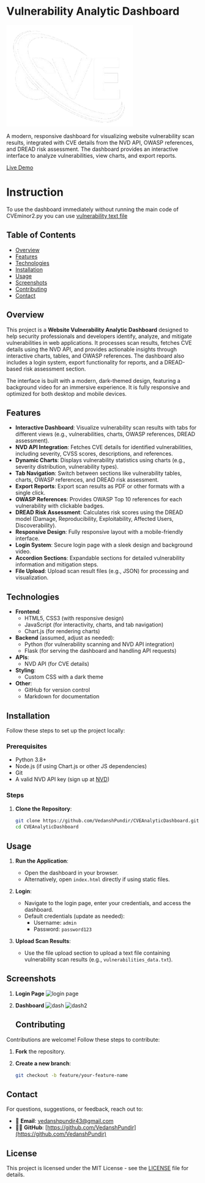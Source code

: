 # Vulnerability Analytic Dashboard

![Project Banner](cve.png)

A modern, responsive dashboard for visualizing website vulnerability scan results, integrated with CVE details from the NVD API, OWASP references, and DREAD risk assessment. The dashboard provides an interactive interface to analyze vulnerabilities, view charts, and export reports.

[Live Demo](https://vedanshpundir.github.io/CVEAnalyticDashboard/)
# Instruction
To use the dashboard immediately without running the main code of CVEminor2.py you can use [vulnerability text file](vulnerabilities_summary.txt)

## Table of Contents
- [Overview](#overview)
- [Features](#features)
- [Technologies](#technologies)
- [Installation](#installation)
- [Usage](#usage)
- [Screenshots](#screenshots)
- [Contributing](#contributing)
- [Contact](#contact)

## Overview

This project is a **Website Vulnerability Analytic Dashboard** designed to help security professionals and developers identify, analyze, and mitigate vulnerabilities in web applications. It processes scan results, fetches CVE details using the NVD API, and provides actionable insights through interactive charts, tables, and OWASP references. The dashboard also includes a login system, export functionality for reports, and a DREAD-based risk assessment section.

The interface is built with a modern, dark-themed design, featuring a background video for an immersive experience. It is fully responsive and optimized for both desktop and mobile devices.

## Features

- **Interactive Dashboard**: Visualize vulnerability scan results with tabs for different views (e.g., vulnerabilities, charts, OWASP references, DREAD assessment).
- **NVD API Integration**: Fetches CVE details for identified vulnerabilities, including severity, CVSS scores, descriptions, and references.
- **Dynamic Charts**: Displays vulnerability statistics using charts (e.g., severity distribution, vulnerability types).
- **Tab Navigation**: Switch between sections like vulnerability tables, charts, OWASP references, and DREAD risk assessment.
- **Export Reports**: Export scan results as PDF or other formats with a single click.
- **OWASP References**: Provides OWASP Top 10 references for each vulnerability with clickable badges.
- **DREAD Risk Assessment**: Calculates risk scores using the DREAD model (Damage, Reproducibility, Exploitability, Affected Users, Discoverability).
- **Responsive Design**: Fully responsive layout with a mobile-friendly interface.
- **Login System**: Secure login page with a sleek design and background video.
- **Accordion Sections**: Expandable sections for detailed vulnerability information and mitigation steps.
- **File Upload**: Upload scan result files (e.g., JSON) for processing and visualization.

## Technologies

- **Frontend**:
  - HTML5, CSS3 (with responsive design)
  - JavaScript (for interactivity, charts, and tab navigation)
  - Chart.js (for rendering charts)
- **Backend** (assumed, adjust as needed):
  - Python (for vulnerability scanning and NVD API integration)
  - Flask (for serving the dashboard and handling API requests)
- **APIs**:
  - NVD API (for CVE details)
- **Styling**:
  - Custom CSS with a dark theme
- **Other**:
  - GitHub for version control
  - Markdown for documentation

## Installation

Follow these steps to set up the project locally:

### Prerequisites
- Python 3.8+
- Node.js (if using Chart.js or other JS dependencies)
- Git
- A valid NVD API key (sign up at [NVD](https://nvd.nist.gov/developers/request-an-api-key))

### Steps
1. **Clone the Repository**:
   ```bash
   git clone https://github.com/VedanshPundir/CVEAnalyticDashboard.git
   cd CVEAnalyticDashboard

## Usage

1. **Run the Application**:
   - Open the dashboard in your browser.
   - Alternatively, open `index.html` directly if using static files.

2. **Login**:
   - Navigate to the login page, enter your credentials, and access the dashboard.
   - Default credentials (update as needed):
     - Username: `admin`
     - Password: `password123`

3. **Upload Scan Results**:
   - Use the file upload section to upload a text file containing vulnerability scan results (e.g., `vulnerabilities_data.txt`).
  
## Screenshots
1. **Login Page**
   ![login page](login.png)

2. **Dashboard**
   ![dash](dash1.png)
   ![dash2](dash2.png)

   ## Contributing

Contributions are welcome! Follow these steps to contribute:

1. **Fork** the repository.

2. **Create a new branch**:
   ```bash
   git checkout -b feature/your-feature-name
## Contact

For questions, suggestions, or feedback, reach out to:

- 📧 **Email**: [vedanshpundir43@gmail.com](mailto:vedanshpundir43@gmail.com)
- 🧑‍💻 **GitHub**: [https://github.com/VedanshPundir](https://github.com/VedanshPundir)

## License

This project is licensed under the MIT License - see the [LICENSE](LICENSE) file for details.
  


